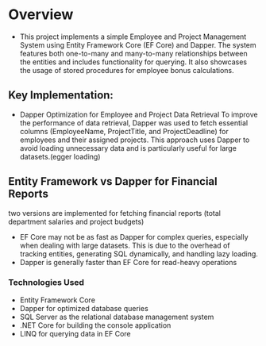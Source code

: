 # Overview
* This project implements a simple Employee and Project Management System using Entity Framework Core (EF Core) and Dapper. 
The system features both one-to-many and many-to-many relationships between the entities and includes functionality for querying. It also showcases the usage of stored procedures for employee bonus calculations.

## Key Implementation:
* Dapper Optimization for Employee and Project Data Retrieval
To improve the performance of data retrieval, Dapper was used to fetch essential columns (EmployeeName, ProjectTitle, and ProjectDeadline)
for employees and their assigned projects.
This approach uses Dapper to avoid loading unnecessary data and is particularly useful for large datasets.(egger loading)

## Entity Framework vs Dapper for Financial Reports
two versions are implemented for fetching financial reports (total department salaries and project budgets)
* EF Core may not be as fast as Dapper for complex queries, especially when dealing with large datasets. This is due to the overhead of tracking entities, generating SQL dynamically, and handling lazy loading.
* Dapper is generally faster than EF Core for read-heavy operations

### Technologies Used
* Entity Framework Core 
* Dapper for optimized database queries
* SQL Server as the relational database management system
* .NET Core for building the console application
* LINQ for querying data in EF Core



